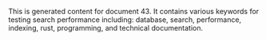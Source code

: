 This is generated content for document 43. It contains various keywords for testing search performance including: database, search, performance, indexing, rust, programming, and technical documentation.
